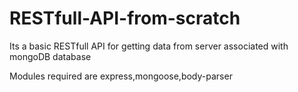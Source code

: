 # RESTfull-API-from-scratch

Its a basic RESTfull API for getting data from server associated with mongoDB database

Modules required are express,mongoose,body-parser
